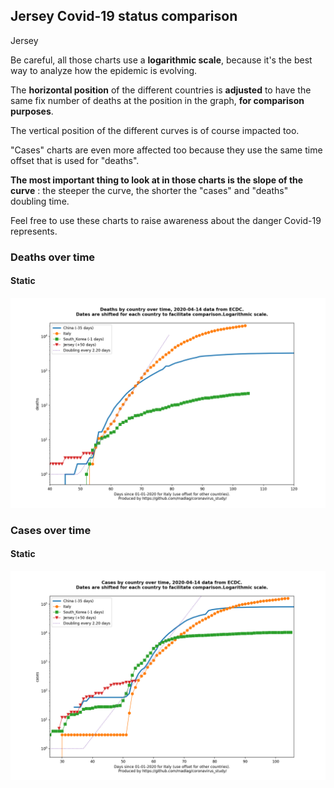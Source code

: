 ## Jersey Covid-19 status comparison 

Jersey



Be careful, all those charts use a **logarithmic scale**, because it's the best way to analyze how the epidemic is evolving.
 
The **horizontal position** of the different countries is **adjusted** to have the same fix number of deaths at the position in the graph, **for comparison purposes**.

The vertical position of the different curves is of course impacted too.

"Cases" charts are even more affected too because they use the same time offset that is used for "deaths".

**The most important thing to look at in those charts is the slope of the curve** : the steeper the curve, the shorter the "cases" and "deaths" doubling time.

Feel free to use these charts to raise awareness about the danger Covid-19 represents. 


 
### Deaths over time
 
#### Static
![Jersey covid-19 deaths static chart](https://raw.githubusercontent.com/madlag/coronavirus_study/master/notebooks/graphs/2020-04-14/countries/Jersey/2020-04-14_Jersey_deaths.png "Jersey covid-19 deaths static chart")   

 
### Cases over time
 
#### Static
![Jersey covid-19 cases static chart](https://raw.githubusercontent.com/madlag/coronavirus_study/master/notebooks/graphs/2020-04-14/countries/Jersey/2020-04-14_Jersey_cases.png "Jersey covid-19 cases static chart")   

